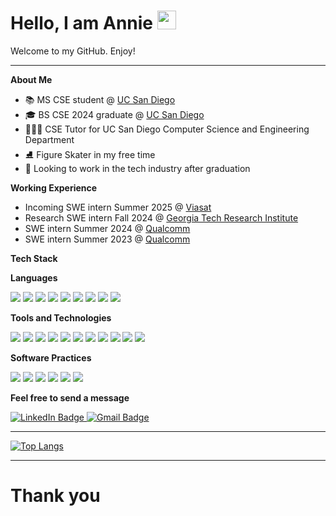 <h1>
  Hello, I am Annie
  <img src="https://media.giphy.com/media/hvRJCLFzcasrR4ia7z/giphy.gif" width="30px"/>
</h1>

Welcome to my GitHub. Enjoy!

---

**About Me** 

- 📚 MS CSE student @ [UC San Diego](https://ucsd.edu)
- 🎓 BS CSE 2024 graduate @ [UC San Diego](https://ucsd.edu)
- 👩🏻‍🏫 CSE Tutor for UC San Diego Computer Science and Engineering Department
- ⛸ Figure Skater in my free time
- 💭 Looking to work in the tech industry after graduation

**Working Experience**
- Incoming SWE intern Summer 2025 @ [Viasat](https://www.viasat.com/)
- Research SWE intern Fall 2024 @ [Georgia Tech Research Institute](https://www.gtri.gatech.edu/)
- SWE intern Summer 2024 @ [Qualcomm](https://www.qualcomm.com/)
- SWE intern Summer 2023 @ [Qualcomm](https://www.qualcomm.com/)

**Tech Stack**

**Languages**
<p> <img src="https://img.shields.io/badge/C-00599C?style=for-the-badge&logo=c&logoColor=white"/> <img src="https://img.shields.io/badge/C++-00599C?style=for-the-badge&logo=c%2B%2B&logoColor=white"/> <img src="https://img.shields.io/badge/C%23-239120?style=for-the-badge&logo=c-sharp&logoColor=white"/> <img src="https://img.shields.io/badge/Python-3776AB?style=for-the-badge&logo=python&logoColor=white"/> <img src="https://img.shields.io/badge/Java-007396?style=for-the-badge&logo=java&logoColor=white"/>  <img src="https://img.shields.io/badge/ARM%20Assembly-6DB33F?style=for-the-badge"/> <img src="https://img.shields.io/badge/JavaScript-F7DF1E?style=for-the-badge&logo=javascript&logoColor=black"/> <img src="https://img.shields.io/badge/HTML-E34F26?style=for-the-badge&logo=html5&logoColor=white"/> <img src="https://img.shields.io/badge/CSS-1572B6?style=for-the-badge&logo=css3&logoColor=white"/> </p>

**Tools and Technologies**
<p> <img src="https://img.shields.io/badge/Git-F05032?style=for-the-badge&logo=git&logoColor=white"/> <img src="https://img.shields.io/badge/GitHub-181717?style=for-the-badge&logo=github&logoColor=white"/> <img src="https://img.shields.io/badge/Linux-FCC624?style=for-the-badge&logo=linux&logoColor=black"/> <img src="https://img.shields.io/badge/UNIX-003366?style=for-the-badge"/> <img src="https://img.shields.io/badge/RHEL-EE0000?style=for-the-badge&logo=red-hat&logoColor=white"/> <img src="https://img.shields.io/badge/.NET-512BD4?style=for-the-badge&logo=dotnet&logoColor=white"/> <img src="https://img.shields.io/badge/Jenkins-D24939?style=for-the-badge&logo=jenkins&logoColor=white"/> <img src="https://img.shields.io/badge/GoogleTest-4285F4?style=for-the-badge"/> <img src="https://img.shields.io/badge/Blazor-512BD4?style=for-the-badge&logo=blazor&logoColor=white"/> <img src="https://img.shields.io/badge/Jira-0052CC?style=for-the-badge&logo=jira&logoColor=white"/> <img src="https://img.shields.io/badge/Confluence-172B4D?style=for-the-badge&logo=confluence&logoColor=white"/> </p>

**Software Practices**
<p> <img src="https://img.shields.io/badge/CI/CD-FF5733?style=for-the-badge"/> <img src="https://img.shields.io/badge/Agile-6DB33F?style=for-the-badge"/> <img src="https://img.shields.io/badge/Scrum-0477BD?style=for-the-badge"/> <img src="https://img.shields.io/badge/Waterfall-8E44AD?style=for-the-badge"/> <img src="https://img.shields.io/badge/User--Centered%20Design-4CAF50?style=for-the-badge"/> <img src="https://img.shields.io/badge/TDD%2FE2E%20Testing-FF6F61?style=for-the-badge"/> </p>


**Feel free to send a message**

<div id="badges">
  <a href="https://www.linkedin.com/in/anniephanm/">
    <img src="https://img.shields.io/badge/LinkedIn-blue?style=for-the-badge&logo=linkedin&logoColor=white" alt="LinkedIn Badge"/>
  </a>


  <a href="mailto:a5phan@ucsd.edu">
    <img src="https://img.shields.io/badge/Gmail-D14836?style=for-the-badge&logo=gmail&logoColor=white" alt="Gmail Badge"/>
  </a>
</div>

---

[![Top Langs](https://github-readme-stats-git-masterrstaa-rickstaa.vercel.app/api/top-langs/?username=anniephan02)](https://github.com/anniephan02/github-readme-stats)

--- 
# Thank you
<!--
**AnniePhan02/AnniePhan02** is a ✨ _special_ ✨ repository because its `README.md` (this file) appears on your GitHub profile.

Here are some ideas to get you started:

- 🔭 I’m currently working on ...
- 🌱 I’m currently learning ...
- 👯 I’m looking to collaborate on ...
- 🤔 I’m looking for help with ...
- 💬 Ask me about ... 
- 📫 How to reach me: ...
- 😄 Pronouns: ...
- ⚡ Fun fact: ...
-->
